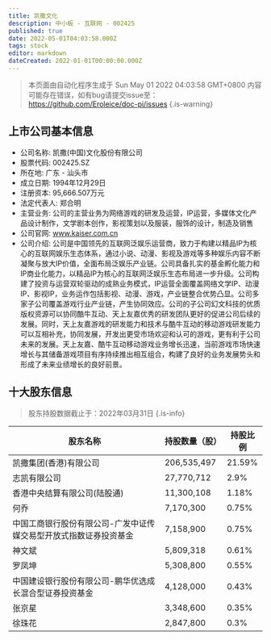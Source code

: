 ```yaml
---
title: 凯撒文化
description: 中小板 - 互联网 - 002425
published: true
date: 2022-05-01T04:03:58.000Z
tags: stock
editor: markdown
dateCreated: 2022-01-01T00:00:00.000Z
---
```


> 本页面由自动化程序生成于 Sun May 01 2022 04:03:58 GMT+0800
> 内容可能存在错误，如有bug请提交issue至：https://github.com/Eroleice/doc-pi/issues
{.is-warning}

## 上市公司基本信息
- 公司名称: 凯撒(中国)文化股份有限公司
- 股票代码: 002425.SZ
- 所在地: 广东 - 汕头市
- 成立日期: 1994年12月29日
- 注册资本: 95,666.507万元
- 法定代表人: 郑合明
- 主营业务: 公司的主营业务为网络游戏的研发及运营，IP运营，多媒体文化产品设计制作，文学剧本创作，影视策划以及服装，服饰的设计，制造及销售
- 公司官网: www.kaiser.com.cn
- 公司介绍: 公司是中国领先的互联网泛娱乐运营商，致力于构建以精品IP为核心的互联网娱乐生态体系，通过小说、动漫、影视及游戏等多种娱乐内容不断凝聚与放大IP价值，全面布局泛娱乐产业链。公司具备扎实的基金孵化能力和IP商业化能力，以精品IP为核心的互联网泛娱乐生态布局进一步升级。公司构建了投资与运营双轮驱动的成熟业务模式，IP运营全面覆盖网络文学IP、动漫IP、影视IP，业务运作包括影视、动漫、游戏，产业链整合优势凸显。公司多家子公司覆盖游戏行业产业链，产生协同效应。公司的子公司幻文科技的优质版权资源可以协同酷牛互动、天上友嘉优秀的研发团队更好的促进公司后续的发展。同时，天上友嘉游戏的研发能力和技术与酷牛互动的移动游戏研发能力可以互相补充，协同发展，开发出更受市场欢迎和认可的游戏，更有利于公司未来的发展。天上友嘉、酷牛互动移动游戏业务增长迅速，当前游戏市场快速增长与其储备游戏项目有序持续推出相互组合，构建了良好的业务发展势头和形成了未来业绩增长的良好前景。


## 十大股东信息
> 股东持股数据截止于：2022年03月31日
{.is-info}

| 股东名称 | 持股数量（股） | 持股比例 |
| --- | --- | --- |
| 凯撒集团(香港)有限公司 | 206,535,497 | 21.59% |
| 志凯有限公司 | 27,770,712 | 2.9% |
| 香港中央结算有限公司(陆股通) | 11,300,108 | 1.18% |
| 何乔 | 7,170,300 | 0.75% |
| 中国工商银行股份有限公司-广发中证传媒交易型开放式指数证券投资基金 | 7,158,900 | 0.75% |
| 神文斌 | 5,809,318 | 0.61% |
| 罗凤坤 | 5,308,800 | 0.55% |
| 中国建设银行股份有限公司-鹏华优选成长混合型证券投资基金 | 4,128,000 | 0.43% |
| 张京星 | 3,348,600 | 0.35% |
| 徐珠花 | 2,847,800 | 0.3% |




